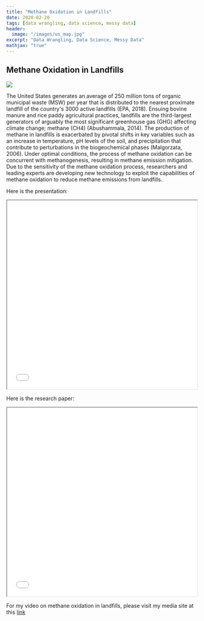 ```yaml
---
title: "Methane Oxidation in Landfills"
date: 2020-02-20
tags: [data wrangling, data science, messy data]
header:
  image: "/images/us_map.jpg"
excerpt: "Data Wrangling, Data Science, Messy Data"
mathjax: "true"
---
```


## Methane Oxidation in Landfills

<img src="{{ site.url }}{{ site.baseurl }}/images/methane.jpg">

The United States generates an average of 250 million tons of organic municipal waste (MSW) per year that is distributed to the nearest proximate landfill of the country's 3000 active landfills (EPA, 2018). Ensuing bovine manure and rice paddy agricultural practices, landfills are the third-largest generators of arguably the most significant greenhouse gas (GHG) affecting climate change; methane (CH4) (Abushammala, 2014).  The production of methane in landfills is exacerbated by pivotal shifts in key variables such as an increase in temperature, pH levels of the soil, and precipitation that contribute to perturbations in the biogeochemical phases (Malgorzata, 2006). Under optimal conditions, the process of methane oxidation can be concurrent with methanogenesis, resulting in methane emission mitigation. Due to the sensitivity of the methane oxidation process, researchers and leading experts are developing new technology to exploit the capabilities of methane oxidation to reduce methane emissions from landfills. 

Here is the presentation:
<iframe width="100%" height="500px" src="../images/methane_pre.pdf" class="cool"></iframe>

Here is the research paper:
<iframe width="100%" height="500px" src="../images/methane_paper.pdf" class="cool"></iframe>

For my video on methane oxidation in landfills, please visit my media site at this [link](https://allisonbaileyr14.github.io/website/methane-video/)
